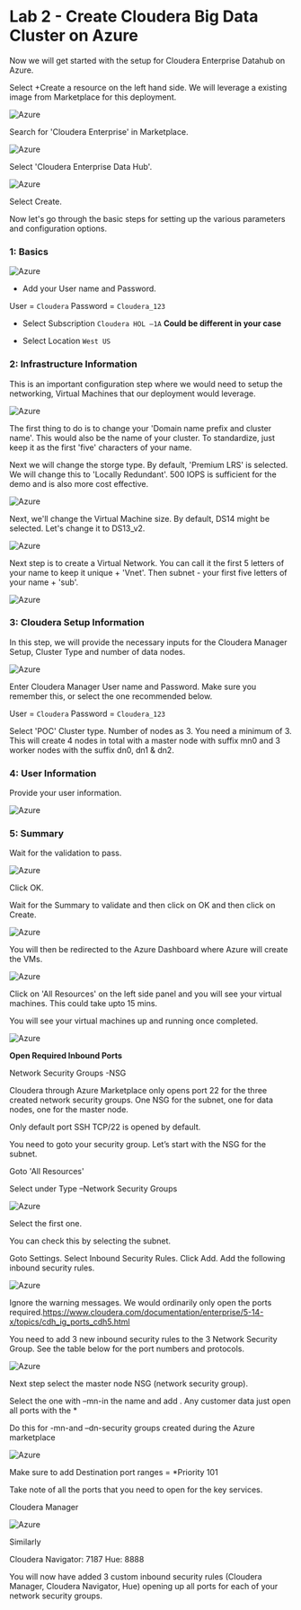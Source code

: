 # Lab 2 - Create Cloudera Big Data Cluster on Azure

Now we will get started with the setup for Cloudera Enterprise Datahub on Azure. 

Select +Create a resource on the left hand side. We will leverage a existing image from Marketplace for this deployment. 

![Azure](./images/lab02-b.jpg)

Search for 'Cloudera Enterprise' in Marketplace. 

![Azure](./images/lab02-c.jpg)

Select 'Cloudera Enterprise Data Hub'.

![Azure](./images/lab02-d.jpg)

Select Create.

Now let's go through the basic steps for setting up the various parameters and configuration options. 

### 1: Basics

![Azure](./images/lab02-e.jpg)

* Add your User name and Password.

 User = ```Cloudera```
 Password = ```Cloudera_123```
 
* Select Subscription
 ```Cloudera HOL –1A``` **Could be different in your case**
 
* Select Location
```West US```

### 2: Infrastructure Information

This is an important configuration step where we would need to setup the networking, Virtual Machines that our deployment would leverage. 

![Azure](./images/lab02-f.jpg)

The first thing to do is to change your 'Domain name prefix and cluster name'. This would also be the name of your cluster. To standardize, just keep it as the first 'five' characters of your name. 

Next we will change the storge type. By default, 'Premium LRS' is selected. We will change this to 'Locally Redundant'. 500 IOPS is sufficient for the demo and is also more cost effective. 

![Azure](./images/lab02-g.jpg)

Next, we'll change the Virtual Machine size. By default, DS14 might be selected. Let's change it to DS13_v2. 

![Azure](./images/lab02-h.jpg)

Next step is to create a Virtual Network. You can call it the first 5 letters of your name to keep it unique + 'Vnet'. Then subnet - your first five letters of your name + 'sub'. 

![Azure](./images/lab02-i.jpg)

### 3: Cloudera Setup Information

In this step, we will provide the necessary inputs for the Cloudera Manager Setup, Cluster Type and number of data nodes. 

![Azure](./images/lab02-j.jpg)

Enter Cloudera Manager User name and Password. Make sure you remember this, or select the one recommended below. 

User = ```Cloudera```
Password = ```Cloudera_123```

Select 'POC' Cluster type. Number of nodes as 3. You need a minimum of 3. This will create 4 nodes in total with a master node with suffix mn0 and 3 worker nodes with the suffix dn0, dn1 & dn2. 

### 4: User Information

Provide your user information. 

![Azure](./images/lab02-k.jpg)

### 5: Summary

Wait for the validation to pass. 

![Azure](./images/lab02-l.jpg)

Click OK. 

Wait for the Summary to validate and then click on OK and then click on Create. 

![Azure](./images/lab02-m.jpg)

You will then be redirected to the Azure Dashboard where Azure will create the VMs. 

![Azure](./images/lab02-n.jpg)

Click on 'All Resources' on the left side panel and you will see your virtual machines. This could take upto 15 mins. 

You will see your virtual machines up and running once completed. 

![Azure](./images/lab02-o.jpg)

**Open Required Inbound Ports**

Network Security Groups -NSG

Cloudera through Azure Marketplace only opens port 22 for the three created network security groups. One NSG for the subnet, one for data nodes, one for the master node.

Only default port SSH TCP/22 is opened by default.

You need to goto your security group. Let’s start with the NSG for the subnet.

Goto 'All Resources'

Select under Type –Network Security Groups

![Azure](./images/lab02-p.jpg)

Select the first one.

You can check this by selecting the subnet.

Goto Settings.
Select Inbound Security Rules.
Click Add.
Add the following inbound security rules.

![Azure](./images/lab02-q.jpg)

Ignore the warning messages. We would ordinarily only open the ports required.https://www.cloudera.com/documentation/enterprise/5-14-x/topics/cdh_ig_ports_cdh5.html

You need to add 3 new inbound security rules to the 3 Network Security Group. See the table below for the port numbers and protocols.

![Azure](./images/lab02-r.jpg)

Next step select the master node NSG (network security group).

Select the one with –mn-in the name and add .
Any customer data just open all ports with the * 

Do this for -mn-and –dn-security groups created during the Azure marketplace

![Azure](./images/lab02-s.jpg)

Make sure to add Destination port ranges = *Priority 101

Take note of all the ports that you need to  open for the key services. 

Cloudera Manager

![Azure](./images/lab02-t.jpg)

Similarly

Cloudera Navigator: 7187
Hue: 8888

You will now have added 3 custom inbound security rules (Cloudera Manager, Cloudera Navigator, Hue) opening up all ports for each of your network security groups.



